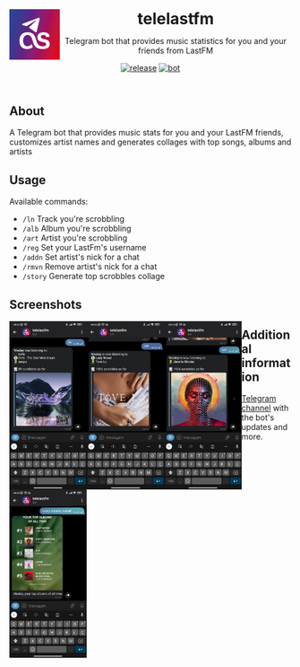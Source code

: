 <header>
<img src="docs/assets/logo.jpg" alt="logo" height="90" align="left">
<h1 style="display: inline">telelastfm</h1>

Telegram bot that provides music statistics for you and your friends from LastFM

[![release](https://img.shields.io/badge/release-v1.2.0-green.svg?style=flat)]()
[![bot](https://img.shields.io/badge/Bot-Telegram-blue)](https://t.me/telelastfmbot)
</header>

## About

A Telegram bot that provides music stats for you and your LastFM friends, customizes artist names and generates collages with top songs, albums and artists

## Usage
Available commands:
* `/ln`    Track you're scrobbling
* `/alb`   Album you're scrobbling
* `/art`   Artist you're scrobbling
* `/reg`   Set your LastFm's username
* `/addn`  Set artist's nick for a chat
* `/rmvn`  Remove artist's nick for a chat
* `/story` Generate top scrobbles collage

## Screenshots
<img src="docs/assets/ln.jpg" alt="ln" height="300" align="left">
<img src="docs/assets/alb.jpg" alt="alb" height="300" align="left">
<img src="docs/assets/art.jpg" alt="art" height="300" align="left">
<img src="docs/assets/story.jpg" alt="story" height="300" align="left">

## Additional information

-   [Telegram channel](https://t.me/telelastfmnews) with the bot's updates and more.